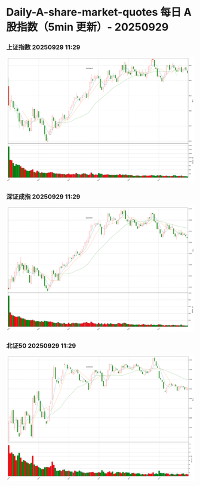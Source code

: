 
# Daily-A-share-market-quotes 每日 A 股指数（5min 更新）- 20250929

### 上证指数 20250929 11:29
![](./fig/2025/9/20250929-sh000001.png)

### 深证成指 20250929 11:29
![](./fig/2025/9/20250929-sz399001.png)

### 北证50 20250929 11:29
![](./fig/2025/9/20250929-bj899050.png)
